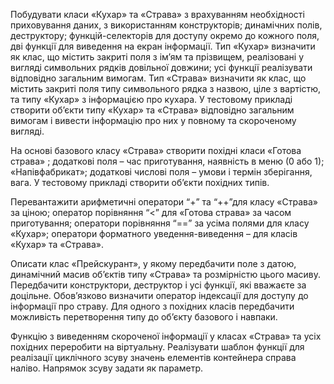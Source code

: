Побудувати класи «Кухар» та «Страва» з врахуванням необхідності приховування даних, з використанням конструкторів; динамічних полів, деструктору; функцій-селекторів для доступу окремо до кожного поля, дві функції для виведення на екран інформації. Тип «Кухар» визначити як клас, що містить закриті поля з ім’ям та прізвищем, реалізовані у вигляді символьних рядків довільної довжини; усі функції реалізувати відповідно загальним вимогам. Тип «Страва» визначити як клас, що містить закриті поля типу символьного рядка з назвою, ціле з вартістю, та типу «Кухар» з інформацією про кухара. У тестовому прикладі створити об’єкти типу «Кухар» та «Страва» відповідно загальним вимогам і вивести інформацію про них у повному та скороченому вигляді.

На основі базового класу  «Страва» створити похідні класи «Готова страва» ; додаткові поля – час приготування, наявність в меню (0 або 1);  «Напівфабрикат»; додаткові числові поля – умови і термін зберігання, вага. У тестовому прикладі створити об’єкти похідних типів.

Перевантажити арифметичні оператори “+” та “++”для класу «Страва» за ціною; оператор порівняння “<” для «Готова страва» за часом приготування; оператори порівняння “==” за усіма полями для класу «Кухар»; оператори форматного уведення-виведення – для класів «Кухар» та «Страва».

Описати клас «Прейскурант», у якому передбачити поле з датою, динамічний масив об’єктів типу «Страва» та розмірністю цього масиву. Передбачити конструктори, деструктор і усі функції, які вважаєте за доцільне. Обов’язково визначити оператор індексації для доступу до інформації про страву. Для одного з похідних класів передбачити можливість перетворення типу до об’єкту базового і навпаки.

Функцію з виведенням скороченої інформації у класах «Страва» та усіх похідних переробити на віртуальну. Реалізувати шаблон функції для реалізації циклічного зсуву значень елементів контейнера справа наліво. Напрямок зсуву задати як параметр.
